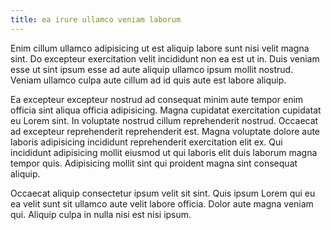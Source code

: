 ```yaml
---
title: ea irure ullamco veniam laborum
---
```


Enim cillum ullamco adipisicing ut est aliquip labore sunt nisi velit magna sint. Do excepteur exercitation velit incididunt non ea est ut in. Duis veniam esse ut sint ipsum esse ad aute aliquip ullamco ipsum mollit nostrud. Veniam ullamco culpa aute cillum ad id quis aute est labore aliquip.

Ea excepteur excepteur nostrud ad consequat minim aute tempor enim officia sint aliqua officia adipisicing. Magna cupidatat exercitation cupidatat eu Lorem sint. In voluptate nostrud cillum reprehenderit nostrud. Occaecat ad excepteur reprehenderit reprehenderit est. Magna voluptate dolore aute laboris adipisicing incididunt reprehenderit exercitation elit ex. Qui incididunt adipisicing mollit eiusmod ut qui laboris elit duis laborum magna tempor quis. Adipisicing mollit sint qui proident magna sint consequat aliquip.

Occaecat aliquip consectetur ipsum velit sit sint. Quis ipsum Lorem qui eu ea velit sunt sit ullamco aute velit labore officia. Dolor aute magna veniam qui. Aliquip culpa in nulla nisi est nisi ipsum.